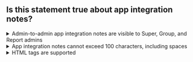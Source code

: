 ## Is this statement true about app integration notes?

<details>
  <summary>Admin-to-admin app integration notes are visible to Super, Group, and Report admins</summary>
<p>
No
</p>
</details>

<details>
  <summary>App integration notes cannot exceed 100 characters, including spaces</summary>
<p>
No
</p>
</details>


<details>
  <summary>HTML tags are supported</summary>
<p>
  No
</p>
</details>
